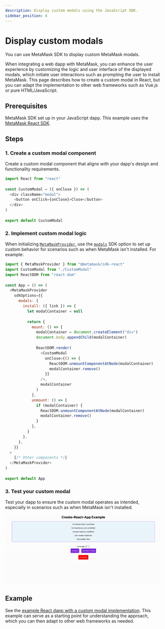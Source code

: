 ```yaml
---
description: Display custom modals using the JavaScript SDK.
sidebar_position: 4
---
```


# Display custom modals

You can use MetaMask SDK to display custom MetaMask modals.

When integrating a web dapp with MetaMask, you can enhance the user experience by customizing the
logic and user interface of the displayed modals, which initiate user interactions such as prompting
the user to install MetaMask.
This page describes how to create a custom modal in React, but you can adapt the implementation to
other web frameworks such as Vue.js or pure HTML/JavaScript.

## Prerequisites

MetaMask SDK set up in your JavaScript dapp.
This example uses the [MetaMask React SDK](../../get-started/javascript/react/index.md).

## Steps

### 1. Create a custom modal component

Create a custom modal component that aligns with your dapp's design and functionality requirements.

```javascript title="App.js"
import React from "react"

const CustomModal = ({ onClose }) => (
  <div className="modal">
    <button onClick={onClose}>Close</button>
  </div>
)

export default CustomModal
```

### 2. Implement custom modal logic

When initializing [`MetaMaskProvider`](../../get-started/javascript/react/index.md#3-wrap-your-project-with-metamaskprovider),
use the [`modals`](../../reference/js-options.md#modals) SDK option to set up custom behavior
for scenarios such as when MetaMask isn't installed.
For example:

```javascript title="index.js"
import { MetaMaskProvider } from "@metamask/sdk-react"
import CustomModal from "./CustomModal"
import ReactDOM from "react-dom"

const App = () => (
  <MetaMaskProvider
    sdkOptions={{
      modals: {
        install: ({ link }) => {
          let modalContainer = null

          return {
            mount: () => {
              modalContainer = document.createElement("div")
              document.body.appendChild(modalContainer)

              ReactDOM.render(
                <CustomModal
                  onClose={() => {
                    ReactDOM.unmountComponentAtNode(modalContainer)
                    modalContainer.remove()
                  }}
                />,
                modalContainer
              )
            },
            unmount: () => {
              if (modalContainer) {
                ReactDOM.unmountComponentAtNode(modalContainer)
                modalContainer.remove()
              }
            },
          }
        },
      },
    }}
  >
    {/* Other components */}
  </MetaMaskProvider>
)

export default App
```

### 3. Test your custom modal

Test your dapp to ensure the custom modal operates as intended, especially in scenarios such as when
MetaMask isn't installed.

<p align="center">

![Custom modal gif](../../assets/custom-modal.gif)

</p>

## Example

See the [example React dapp with a custom modal
implementation](https://github.com/MetaMask/metamask-sdk/tree/main/packages/examples/react-with-custom-modal).
This example can serve as a starting point for understanding the approach, which you can then adapt
to other web frameworks as needed.
